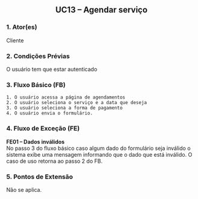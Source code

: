 ## <center> UC13 – Agendar serviço

### 1. Ator(es)

Cliente

### 2. Condições Prévias

O usuário tem que estar autenticado

### 3. Fluxo Básico (FB)

    1. O usuário acessa a página de agendamentos
    2. O usuário seleciona o serviço e a data que deseja
    3. O usuário seleciona a forma de pagamento
    4. O usuário envia o formulário.

### 4. Fluxo de Exceção (FE)

**FE01 – Dados inválidos**
<br>
No passo 3 do fluxo básico caso algum dado do formulário seja inválido o sistema exibe uma mensagem informando que o dado que está inválido. O caso de uso retorna ao passo 2 do FB.

### 5. Pontos de Extensão

Não se aplica.




